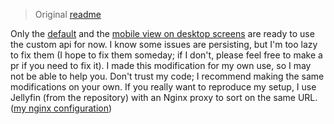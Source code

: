 > Original [readme](old.README.md)

Only the [default](spotlight.html) and the [mobile view on desktop screens](mobile-desktop/spotlight.html) are ready to use the custom api for now. 
I know some issues are persisting, but I'm too lazy to fix them (I hope to fix them someday; if I don't, please feel free to make a pr if you need to fix it). 
I made this modification for my own use, so I may not be able to help you. 
Don't trust my code; I recommend making the same modifications on your own.
If you really want to reproduce my setup, I use Jellyfin (from the repository) with an Nginx proxy to sort on the same URL. ([my nginx configuration](nginx/default-nginx))
